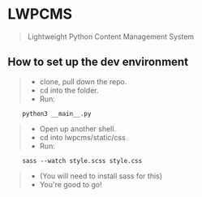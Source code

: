 # LWPCMS
> Lightweight Python Content Management System

## How to set up the dev environment
> * clone, pull down the repo.
> * cd into the folder.
> * Run:

        python3 __main__.py

> * Open up another shell.
> * cd into lwpcms/static/css
> * Run:

        sass --watch style.scss style.css

> * (You will need to install sass for this)
> * You're good to go!
